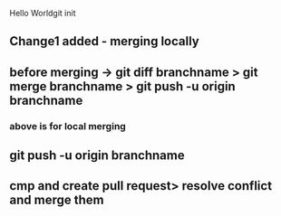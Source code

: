 Hello Worldgit init
## Change1 added - merging locally
## before  merging -> git diff branchname > git merge branchname > git push -u origin branchname 
### above is for local merging

## git push -u origin branchname
## cmp and create pull request> resolve conflict and merge them

